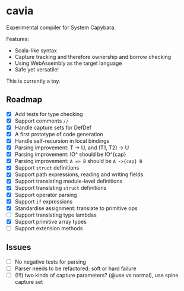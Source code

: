 # cavia

Experimental compiler for System Capybara.

Features:
- Scala-like syntax
- Capture tracking and therefore ownership and borrow checking
- Using WebAssembly as the target language
- Safe yet versatile!

This is currently a toy.

## Roadmap

- [x] Add tests for type checking
- [x] Support comments `//`
- [x] Handle capture sets for DefDef
- [x] A first prototype of code generation
- [x] Handle self-recursion in local bindings
- [x] Parsing improvement: T -> U, and (T1, T2) -> U
- [x] Parsing improvement: IO^ should be IO^{cap}
- [x] Parsing improvement: `A => B` should be `A ->{cap} B`
- [x] Support `struct` definitions
- [x] Support path expressions, reading and writing fields
- [x] Support translating module-level definitions
- [x] Support translating `struct` definitions
- [x] Support operator parsing
- [x] Support `if` expressions
- [x] Standardise assignment: translate to primitive ops
- [ ] Support translating type lambdas
- [x] Support primitive array types
- [ ] Support extension methods

## Issues

- [ ] No negative tests for parsing
- [ ] Parser needs to be refactored: soft or hard failure
- [ ] (!!!) two kinds of capture parameters? (@use vs normal), use spine capture set
